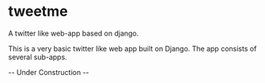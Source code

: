 # tweetme
A twitter like web-app based on django.

This is a very basic twitter like web app built on Django. The app consists of several sub-apps.

-- Under Construction --
